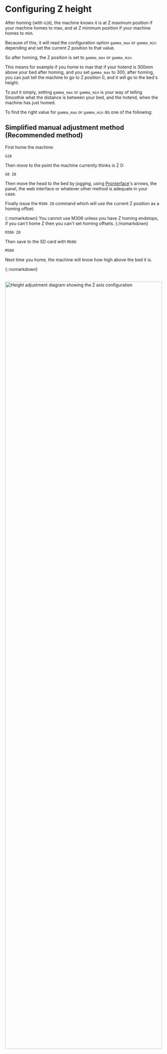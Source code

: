 
# Configuring Z height

After homing (with `G28`), the machine knows it is at Z maximum position if your machine homes to max, and at Z minimum position if your machine homes to min.

Because of this, it will read the configuration option `gamma_max` or `gamma_min` depending and set the current Z position to that value.

So after homing, the Z position is set to `gamma_max` or `gamma_min`.

This means for example if you home to max that if your hotend is 300mm above your bed after homing, and you set `gamma_max` to 300, after homing, you can just tell the machine to go to Z position 0, and it will go to the bed's height.

To put it simply, setting `gamma_max` or `gamma_min` is your way of telling Smoothie what the distance is between your bed, and the hotend, when the machine has just homed.

To find the right value for `gamma_max` or `gamma_min` do one of the following: 

## Simplified manual adjustment method (Recommended method)

First home the machine:

```
G28
```

Then move to the point the machine currently thinks is Z 0:

```
G0 Z0
```

Then move the head to the bed by jogging, using [Pronterface](pronterface)'s arrows, the panel, the web interface or whatever other method is adequate in your case.

Finally issue the `M306 Z0` command which will use the current Z position as a homing offset:

{::nomarkdown}
<sl-alert variant="neutral" open>
  <sl-icon slot="icon" name="info-circle"></sl-icon>
  You cannot use M306 unless you have Z homing endstops, if you can't home Z then you can't set homing offsets.
</sl-alert>
{:/nomarkdown}

```
M306 Z0
```

Then save to the SD card with `M500`:

```
M500
```

Next time you home, the machine will know how high above the bed it is.

{::nomarkdown}
<a href="/images/height-adjustment.png">
  <img src="/images/height-adjustment.png" alt="Height adjustment diagram showing the Z axis configuration" style="display: block; margin: 2rem auto; min-width: 640px; width: 80%; max-width: 800px;"/>
</a>
{:/nomarkdown}


## Finding gamma_max manually

First home the machine:

```
G28
```

Then set the current Z position to 0:

```
G92 Z0
```

Then move the head to the bed by jogging, using [Pronterface](pronterface)'s arrows, the panel, the web interface or whatever other method is adequate in your case.

Once the head is exactly at the bed, issue this command:

```
M114
```

This will return the position of all axes. The current position of the Z axis is the value you must use as your `gamma_max` value.

Now simply edit the [configuration file](configuring-smoothie) to set this value, and reset the board.

Alternatively (delta only) you can use the `M665 Z(distance)` command to set the value in the [config override system](configuring-smoothie), and `M500` to save that value to the SD card.

The `gamma_max` value in the configuration file is ignored if `M665` is set and saved.

Next time you home, the machine will know how high above the bed it is.

## Finding gamma_max with a probe

If you have some sort of probe attached to your head ( or below your head ), which triggers when the hotend gets close to the bed, then you can use this to find your gamma_max value without manually jogging.

Now there are two different cases here:

* Either when the probe is triggered, the hotend is exactly at bed level (this is the case of probes under the bed, or probes that trigger when the hotend itself is pushed)
* Or, when the probe is triggered, the hotend is above the bed by a given distance, which we will call the z probe offset (this is the case of servo-retracted probes, bltouch, inductive probes, IR probes, etc).

{::nomarkdown}
<a href="/images/temporary/3d-printer-probe.jpg">
  <img src="/images/temporary/3d-printer-probe.jpg" alt="Diagram showing Z probe offset measurement" style="display: block; margin: 2rem auto; min-width: 640px; width: 80%; max-width: 800px;"/>
</a>
{:/nomarkdown}

First home the machine:

```
G28
```

Then ask the probe to go find the bed:

```
G30
```

This will report the distance traveled by the probe.

Your `gamma_max` value is that reported distance, plus the z probe offset ( distance between the probe triggering point, and the bed ).

For example, if you home, then do `G30`, and it reports a height of 311mm, and your probe is 7mm below your hotend, then your `gamma_max` is 311 + 7 = 318mm.

Simply edit the [configuration file](configuring-smoothie) to set this value, and reset the board.

Alternatively you can use the `M665 Z(distance)` command to set the value in the [config override system](configuring-smoothie), and `M500` to save that value to the SD card.

The `gamma_max` value in the configuration file is ignored if `M665` is set and saved.

Next time you home, the machine will know how high above the bed it is.

## Automatically finding the bed with a probe

Smoothie allows you to save both the Z height, and the delta calibration data, to the SD card.

This means you do not need to probe every time you start the machine, you only need to do it once, and save the values, which will then stay valid as long as your machine's geometry doesn't change.

This means you can have a removable probe that you only connect and attach to the head at the rare occasions when you need it.

However, if for whatever reason you have a fixed ( or retractable ) probe on your head ( or sensors below your bed ), then you might want to automatically probe at the beginning of each print.

To do so, simply change your slicing program's "beginning of file" G-code sequence, and replace:

```
G28
```

with:

```
G28
G30 Znnn
```

When `nnn` is the distance between your probe's triggering point, and the bed (or probe offset):

{::nomarkdown}
<a href="/images/temporary/3d-printer-probe.jpg">
  <img src="/images/temporary/3d-printer-probe.jpg" alt="Diagram showing Z probe offset measurement" style="display: block; margin: 2rem auto; min-width: 640px; width: 80%; max-width: 800px;"/>
</a>
{:/nomarkdown}

The `G30 Znnn` command moves the head until the probe triggers, then sets the current Z height to `nnn`.

So for example if your probe triggers when the hotend is 5mm above the bed, do `G30 Z5`, and if your probe triggers exactly when the hotend touches the bed, do `G30 Z0`.

{::nomarkdown}
<sl-alert variant="neutral" open>
  <sl-icon slot="icon" name="info-circle"></sl-icon>
  Behind the scenes G30 Z0 does a G92 Z0, so you can save this if you set 'save_g92 true' in config and issue M500 that saves the offset at 0. Note that G92 is creating a new coordinate system called the Workspace coordinate system (WCS) it is worth reading up on how that works.
</sl-alert>
{:/nomarkdown}

If you are doing this manually you can save time by jogging the Z to within 5mm of the bed then issue the `G30 Z0`.
